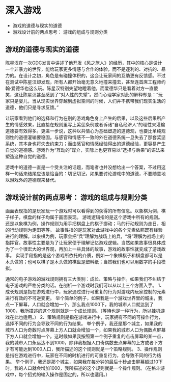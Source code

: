 # 深入游戏


<!-- MarkdownTOC -->

- 游戏的道德与现实的道德
- 游戏设计前的两点思考： 游戏的组成与规则分类

<!-- /MarkdownTOC -->


## 游戏的道德与现实的道德

陈星汉在一次GDC发言中讲述了他开发《风之旅人》的经历，其中的核心是设计一个非暴力的世界，能给玩家更多情感与合作的体验，而不是逐利的、对抗的、暴力的。在设计之初，角色是有碰撞体积的，这会让玩家间的互助更有反馈感。不过在测试中陈星汉却发现，所有人都开始毫无意义地撞来撞去，甚至连首席工程师约翰·爱德华也这么玩。陈星汉特别失望地瞪着他，而爱德华只是看着对方一直傻笑，这让陈星汉甚至感到了“对人性的失望”。然而心理学家对此的解释却是：“玩家只是婴儿，当从现实世界穿越到虚拟空间的时候，人们并不携带我们现实生活的道德，他们只是寻求反馈。”

让玩家看到他们的选择和行为在别的游戏角色身上产生的后果，以及这些后果所产生的情感效果，比直接在规则里写上奖惩条例或者诉诸“自私经济人”的理性来灌输道德要有效得多。更进一步说，这种以共情心为基础塑造的道德观，也要比单纯规则性的道德灌输要稳固。与感官和情感不一致的外在道德系统一旦失去了那套奖惩系统，其本身也将失去约束力；而由感官和情感经验得出的道德经验，更容易产生自觉的道德感。游戏作为“互动的”媒介，实际上也更容易以“选择与后果”的语法来塑造这种自觉的道德。

游戏中的道德一直是一个受关注的话题，而笔者也并没想给出一个答案，不过用这样一句话来结尾应该是恰当的：切记切记，如果要讨论游戏中的道德，不要随意地以游戏外的道德观来替代。

## 游戏设计前的两点思考： 游戏的组成与规则分类

画面表现指的是玩家玩一个游戏时可以看得到的获得的所有信息。以象棋为例，棋子样子，棋盘的样子均属于画面表现。 游戏逻辑指的是这个游戏中所有的规则。还是以象棋为例，操作规则为用手把棋盘上的棋子挪动；马的行动规则为走日，相的行动规则为走田等等。 故事性指的是玩家对此游戏中的各个元素依照既有经验进行的理解。以象棋为例，玩家会把“兵”理解为战场上的兵，“将”理解为战场上的指挥官。故事性主要是为了让玩家便于理解记忆游戏逻辑。当然如果故事很具体成为了一个很宏大的世界观，再加上一些具体的故事，游戏的故事性就变成了游戏故事。 实现手段指的是这个游戏所依托的介质，例如一个象棋棋子和棋盘都可以是木头做的；也可以棋子是木头做的棋盘是塑料纸；当然我们也可以用数字的手段模拟。

通常的电子游戏的游戏规则拥有三大类别：成长、策略与操作。如果我们不纠结于电子游戏的严格分类的话。在剖析一个游戏时我们可以从以上三个方面入手。 1、成长规则是指在游戏进行中，玩家通过进行可重复的行为对游戏内玩家控制的元素进行有效的不可逆变更。 举个简单的例子，如果我是一个游戏世界里的城主，我点一下屏幕，人口就会增加一个，那么我点1000下，我的城市人口就达到了1000，我所描述的这个规则就是一个成长规则。（等待也是一种行为，所以挂机游戏在此也适用。） 2、策略规则是指在游戏进行中，玩家拥有不同的可操作行为，选择不同的行为会导致不同的行为结果。 举个例子，我还是那个城主，如果我的城市人口为奇数时点屏幕上方人口就会增加一个，如果我的城市人口为偶数点屏幕下方人口就会增加一个。这时候如果我按照第一个例子重复的点击屏幕的某一点，我的城市人口永远达不到1000，除非我根据人口奇偶数去点屏幕的上方或者下方才有可能达到1000人口，我所描述的这个规则就是一个策略规则。 3、操作规则是指在游戏进行中，玩家在不同的时机进行的可重复行为，会导致不同的行为结果。 举个例子，我还是那个城主，如果我在每分钟的最后十秒点击屏幕超过10下时，我的人口就会增加1000，我所描述的这个规则就是一个操作规则。（在格斗游戏中，每个招式的输入操作是固定的，所以也适用。）
